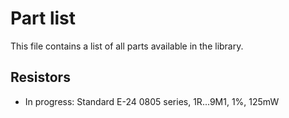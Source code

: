 # Part list

This file contains a list of all parts available in the library.

## Resistors
* In progress: Standard E-24 0805 series, 1R...9M1, 1%, 125mW
